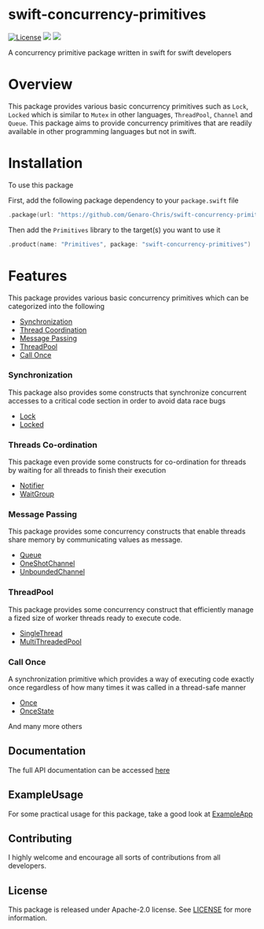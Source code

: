 # swift-concurrency-primitives


[![License](https://img.shields.io/badge/License-Apache_2.0-blue.svg)](https://opensource.org/licenses/Apache-2.0) 
[![](https://img.shields.io/endpoint?url=https%3A%2F%2Fswiftpackageindex.com%2Fapi%2Fpackages%2FGenaro-Chris%2Fswift-concurrency-primitives%2Fbadge%3Ftype%3Dswift-versions)](https://swiftpackageindex.com/Genaro-Chris/swift-concurrency-primitives)
<img src="https://img.shields.io/badge/platforms-macOS%20%7C%20Linux%20%7C%20Windows-lightgrey.svg" />

A concurrency primitive package written in swift for swift developers

# Overview

This package provides various basic concurrency primitives such as `Lock`, `Locked` which is similar to `Mutex` in other languages, `ThreadPool`, `Channel` and `Queue`.
This package aims to provide concurrency primitives that are readily available in other programming languages but not in swift.

# Installation

To use this package

First, add the following package dependency to your `package.swift` file

```swift
.package(url: "https://github.com/Genaro-Chris/swift-concurrency-primitives", branch: "main")
```

Then add the `Primitives` library to the target(s) you want to use it

```swift
.product(name: "Primitives", package: "swift-concurrency-primitives")
```

# Features

This package provides various basic concurrency primitives which can be categorized into the following

- [Synchronization](README.md#synchronization)
- [Thread Coordination](README.md#threads-co-ordination)
- [Message Passing](README.md#message-passing)
- [ThreadPool](README.md#threadpool)
- [Call Once](README.md#call-once)


### Synchronization 

This package also provides some constructs that synchronize concurrent accesses to a critical code section in order to avoid data race bugs

- [Lock](https://swiftpackageindex.com/Genaro-Chris/swift-concurrency-primitives/main/documentation/primitives/lock)
- [Locked](https://swiftpackageindex.com/Genaro-Chris/swift-concurrency-primitives/main/documentation/primitives/locked)
  
### Threads Co-ordination

This package even provide some constructs for co-ordination for threads by waiting for all threads to finish their execution

- [Notifier](https://swiftpackageindex.com/Genaro-Chris/swift-concurrency-primitives/main/documentation/primitives/notifier)
- [WaitGroup](https://swiftpackageindex.com/Genaro-Chris/swift-concurrency-primitives/main/documentation/primitives/waitgroup)


### Message Passing 

This package provides some concurrency constructs that enable threads share memory by communicating values as message.

- [Queue](https://swiftpackageindex.com/Genaro-Chris/swift-concurrency-primitives/main/documentation/primitives/queue)
- [OneShotChannel](https://swiftpackageindex.com/Genaro-Chris/swift-concurrency-primitives/main/documentation/primitives/oneshotchannel)
- [UnboundedChannel](https://swiftpackageindex.com/Genaro-Chris/swift-concurrency-primitives/main/documentation/primitives/unboundedchannel)  

### ThreadPool

This package provides some concurrency construct that efficiently manage a fized size of worker threads ready to execute code.

- [SingleThread](https://swiftpackageindex.com/Genaro-Chris/swift-concurrency-primitives/main/documentation/primitives/singlethread)
- [MultiThreadedPool](https://swiftpackageindex.com/Genaro-Chris/swift-concurrency-primitives/main/documentation/primitives/multithreadedpool)

### Call Once

A synchronization primitive which provides a way of executing code exactly once regardless of how many times it was called in a thread-safe manner

- [Once](https://swiftpackageindex.com/Genaro-Chris/swift-concurrency-primitives/main/documentation/primitives/once)
- [OnceState](https://swiftpackageindex.com/Genaro-Chris/swift-concurrency-primitives/main/documentation/primitives/oncestate)

And many more others

## Documentation

The full API documentation can be accessed [here](https://swiftpackageindex.com/Genaro-Chris/swift-concurrency-primitives/main/documentation)

## ExampleUsage

For some practical usage for this package, take a good look at [ExampleApp](ExampleApp)

## Contributing

I highly welcome and encourage all sorts of contributions from all developers.

## License
This package is released under Apache-2.0 license. See [LICENSE](LICENSE.txt) for more information.

